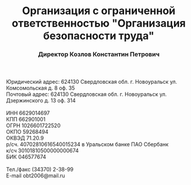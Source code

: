 <body>
	<header>
		<h1>Организация с ограниченной ответственностью &quot;Организация безопасности труда&quot;</h1>
		<h3>Директор Козлов Константин Петрович</h3>
	</header>
<body style="background: url('background.jpg') no-repeat fixed; -webkit-background-size: cover; background-size: cover;">
<footer>
		Юридический адрес: 624130 Свердловская обл. г. Новоуральск ул. Комсомольская д. 8 оф. 35<br>
		Почтовый адрес: 624130 Свердловская обл. г. Новоуральск ул. Дзержинского д. 13 оф. 314<br>
		<br>
		ИНН 6629014697<br>
		КПП 662901001<br>
		ОГРН 1026601722520<br>
		ОКПО 59268494<br>
		ОКВЭД 71.20.9<br>
		р/сч. 40702810616540015234 в Уральском банке ПАО Сбербанк<br>
		к/сч 30101810500000000674<br>
		БИК 046577674<br>
		<br>
		Тел./факс (34370) 2-38-99<br>
		E-mail obt2006@mail.ru
	</footer>	
